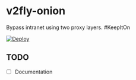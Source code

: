 # v2fly-onion

Bypass intranet using two proxy layers. #KeepItOn

[![Deploy](https://github.com/ahmadsalimi/v2fly-onion/actions/workflows/deploy.yml/badge.svg)](https://github.com/ahmadsalimi/v2fly-onion/actions/workflows/deploy.yml)

## TODO

- [ ] Documentation
